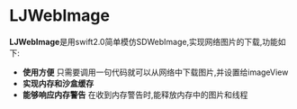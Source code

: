 # LJWebImage
**LJWebImage**是用swift2.0简单模仿SDWebImage,实现网络图片的下载,功能如下:


- **使用方便** 只需要调用一句代码就可以从网络中下载图片,并设置给imageView
- **实现内存和沙盒缓存** 
- **能够响应内存警告** 在收到内存警告时,能释放内存中的图片和线程
